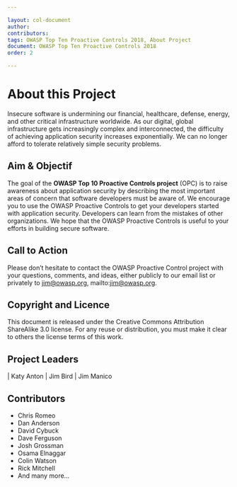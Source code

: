 ```yaml
---

layout: col-document
author:
contributors:
tags: OWASP Top Ten Proactive Controls 2018, About Project
document: OWASP Top Ten Proactive Controls 2018
order: 2

---
```


# About this Project
Insecure software is undermining our financial, healthcare, defense, energy, and other critical infrastructure worldwide. As our digital, global infrastructure gets increasingly complex and interconnected, the difficulty of achieving application security increases exponentially. We can no longer afford to tolerate relatively simple security problems.

## Aim & Objectif
The goal of the **OWASP Top 10 Proactive Controls project** (OPC) is to raise awareness about application security by describing the most important areas of concern that software developers must be aware of. We encourage you to use the OWASP Proactive Controls to get your developers started with application security. Developers can learn from the mistakes of other organizations. We hope that the OWASP Proactive Controls is useful to your efforts in building secure software.

## Call to Action  
Please don’t hesitate to contact the OWASP Proactive Control project with your questions, comments, and ideas, either publicly to our email list or privately to jim@owasp.org, mailto:jim@owasp.org.

## Copyright and Licence
This document is released under the Creative Commons Attribution ShareAlike 3.0 license. For any reuse or distribution, you must make it clear to others the license terms of this work.

## Project Leaders  
| Katy Anton | Jim Bird | Jim Manico

## Contributors

* Chris Romeo
* Dan Anderson
* David Cybuck
* Dave Ferguson
* Josh Grossman
* Osama Elnaggar
* Colin Watson
* Rick Mitchell
* And many more…
